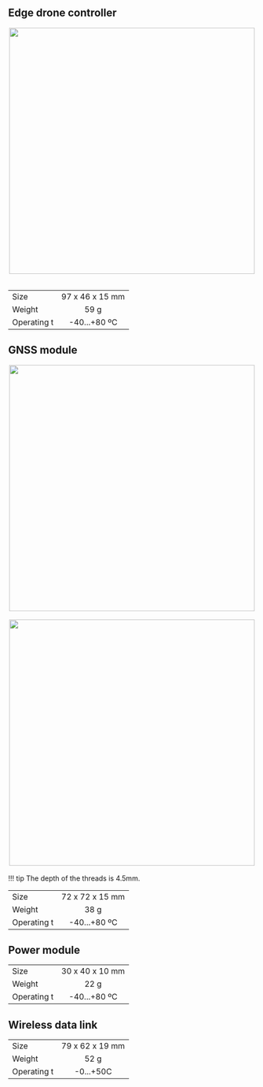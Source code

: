 ## Edge drone controller

<div style="text-align: center;"><img src="../../img/hardware_installation/edge_size.png" style="width: 500px;"></div><br>

| | |
|:-|:-:|
| Size | 97 x 46 x 15 mm |
| Weight | 59 g |
| Operating t | -40...+80 ºC |

## GNSS module

<div style="text-align: center;"><img src="../../img/hardware_installation/edge-gnss-dimensions_of_holes.png" style="width: 500px;"></div><br>

<div style="text-align: center;"><img src="../../img/hardware_installation/dimensions_of_holes.png" style="width: 500px;"></div><br>
!!! tip
    The depth of the threads is 4.5mm.

| | |
|:-|:-:|
| Size | 72 x 72 x 15 mm |
| Weight | 38 g |
| Operating t | -40...+80 ºC |


## Power module

| | |
|:-|:-:|
| Size | 30 x 40 x 10 mm |
| Weight | 22 g |
| Operating t | -40...+80 ºC |


## Wireless data link

| | |
|:-|:-:|
| Size | 79 x 62 x 19 mm |
| Weight | 52 g |
| Operating t | -0...+50C |

